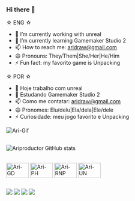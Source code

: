### Hi there 👋
☆ ENG ☆
- 🔭 I’m currently working with unreal
- 🌱 I’m currently learning Gamemaker Studio 2
- 📫 How to reach me: aridraw@gmail.com
- 😄 Pronouns: They/Them|She/Her|He/Him
- ⚡ Fun fact: my favorito game is Unpacking

☆ POR ☆
- 🔭 Hoje trabalho com unreal
- 🌱 Estudando Gamemaker Studio 2
- 📫 Como me contatar: aridraw@gmail.com
- 😄 Pronomes: Elu/delu|Ela/dela|Ele/dele
- ⚡ Curiosidade: meu jogo favorito e Unpacking

<img aligs="right" alt="Ari-Gif" src="https://cdn.discordapp.com/attachments/599819843004530699/1214328736514703420/f4f573d806a386faf80c809b1e122d16.gif?ex=65f8b6c3&is=65e641c3&hm=0e74a2516f96023681510b04d4670dd7ed9bef9da38603db9e379f3fe521050d&">

##
![Ariproductor GitHub stats](https://github-readme-stats.vercel.app/api?username=ariproductor&show_icons=true&hide=contribs,prs&cache_seconds=86400&theme=shades-of-purple)
<div style="display: inline_block"><br>
  <img align="center" alt="Ari-GD" height="40" width="60" src="https://cdn.jsdelivr.net/gh/devicons/devicon@latest/icons/godot/godot-original.svg">
  <img align="center" alt="Ari-PH" height="40" width="60" src="https://cdn.jsdelivr.net/gh/devicons/devicon@latest/icons/photoshop/photoshop-original.svg">
  <img align="center" alt="Ari-RNP" height="40" width="60" src="https://cdn.jsdelivr.net/gh/devicons/devicon@latest/icons/renpy/renpy-original.svg">
  <img align="center" alt="Ari-UN" height="40" width="60" src="https://cdn.jsdelivr.net/gh/devicons/devicon@latest/icons/unrealengine/unrealengine-original.svg">
</div>

##
<div> 
  <a href="https://twitter.com/Ari_productor" target="_blank"><img src="https://img.shields.io/badge/Twitter-1DA1F2?style=for-the-badge&logo=twitter&logoColor=white"></a>
  <a href="mailto:aridraw@gmail.com" target="_blank"><img src="https://img.shields.io/badge/Gmail-D14836?style=for-the-badge&logo=gmail&logoColor=white"></a>
  <a href="https://www.linkedin.com/in/bárbara-souza-ribeiro/" target="_blank"><img src="https://img.shields.io/badge/LinkedIn-0077B5?style=for-the-badge&logo=linkedin&logoColor=white"></a>
   <img src="https://img.shields.io/badge/Adobe%20Photoshop-31A8FF?style=for-the-badge&logo=Adobe%20Photoshop&logoColor=black">       

</div>

  
          

